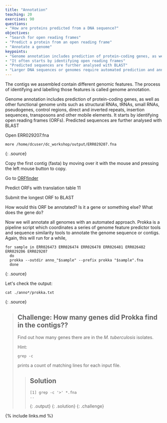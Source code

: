 ```yaml
---
title: "Annotation"
teaching: 20
exercises: 90
questions:
- "How are proteins predicted from a DNA sequence?"
objectives:
- "Search for open reading frames"
- "Predict a protein from an open reading frame"
- "Annotate a genome"
keypoints:
- "Genome annotation includes prediction of protein-coding genes, as well as other functional genome units"
- "It often starts by identifying open reading frames"
- "Predicted sequences are further analysed with BLAST"
- "Larger DNA sequences or genomes require automated prediction and annotation"
---
```


The contigs we assembled contain different genomic features. The process of identifying and labelling those features is called genome annotation.

Genome annotation includes prediction of protein-coding genes, as well as other functional genome units such as structural RNAs, tRNAs, small RNAs, pseudogenes, control regions, direct and inverted repeats, insertion sequences, transposons and other mobile elements. It starts by identifying open reading frames (ORFs). Predicted sequences are further analysed with BLAST


Open ERR029207.fna

~~~
more /home/dcuser/dc_workshop/output/ERR029207.fna 
~~~
{: .source}


Copy the first contig (fasta) by moving over it with the mouse and pressing the left mouse button to copy.

Go to [ORFfinder](https://www.ncbi.nlm.nih.gov/orffinder/)

Predict ORFs with translation table 11

Submit the longest ORF to BLAST

How would this ORF be annotated? Is it a gene or something else? What does the gene do?

Now we will annotate all genomes with an automated approach. Prokka is a pipeline script which coordinates a series of genome feature predictor tools and sequence similarity tools to annotate the genome sequence or contigs. Again, this will run for a while,

~~~
for sample in ERR026473 ERR026474 ERR026478 ERR026481 ERR026482 ERR029206 ERR029207
  do
  prokka --outdir anno_"$sample" --prefix prokka "$sample".fna
  done
~~~
{: .source}

Let's check the output:

~~~
cat ./anno*/prokka.txt
~~~
{: .source}



> ## Challenge: How many genes did Prokka find in the contigs??
>
> Find out how many genes there are in the *M. tuberculosis* isolates.
> 
> Hint:
> ~~~
> grep -c 
> ~~~
> prints a count of matching lines for each input file.
> 
> > ## Solution
> >
> > 
> > ~~~
> > [1] grep -c '>' *.fna
> > ..
> > ~~~
> > {: .output}
> {: .solution}
{: .challenge}



{% include links.md %}
